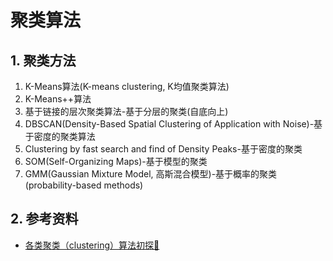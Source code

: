 # 聚类算法

## 1. 聚类方法

1. K-Means算法(K-means clustering, K均值聚类算法)
2. K-Means++算法
3. 基于链接的层次聚类算法-基于分层的聚类(自底向上)
4. DBSCAN(Density-Based Spatial Clustering of Application with Noise)-基于密度的聚类算法
5. Clustering by fast search and find of Density Peaks-基于密度的聚类
6. SOM(Self-Organizing Maps)-基于模型的聚类
7. GMM(Gaussian Mixture Model, 高斯混合模型)-基于概率的聚类(probability-based methods)

## 2. 参考资料

- [各类聚类（clustering）算法初探🔗](https://www.cnblogs.com/LittleHann/p/6595148.html)
